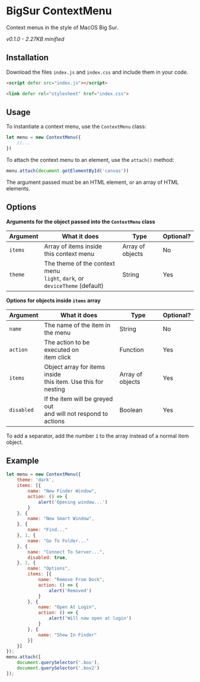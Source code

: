 # BigSur ContextMenu
Context menus in the style of MacOS Big Sur.

*v0.1.0 - 2.27KB minified*

## Installation
Download the files `index.js` and `index.css` and include them in your code.
```html
<script defer src="index.js"></script>
```
```html
<link defer rel="stylesheet" href="index.css">
```

## Usage
To instantiate a context menu, use the `ContextMenu` class:
```javascript
let menu = new ContextMenu({
    //...
})
```

To attach the context menu to an element, use the `attach()` method:
```javascript
menu.attach(document.getElementById('canvas'))
```
The argument passed must be an HTML element, or an array of HTML elements.

## Options
**Arguments for the object passed into the `ContextMenu` class**

| Argument | What it does                                                                 | Type              | Optional? |
|----------|------------------------------------------------------------------------------|-------------------|-----------|
| `items`  | Array of items inside <br>this context menu                                  | Array of objects  | No        |
| `theme`  | The theme of the context menu<br>`light`, `dark`, or `deviceTheme` (default) | String            | Yes       |


**Options for objects inside `items` array**

| Argument   | What it does                                                       | Type               | Optional? |
|------------|--------------------------------------------------------------------|--------------------|-----------|
| `name`     | The name of the item in the menu                                   | String             | No        |
| `action`   | The action to be executed on <br>item click                        | Function           | Yes       |
| `items`    | Object array for items inside <br>this item. Use this for nesting  | Array of objects   | Yes       |
| `disabled` | If the item will be greyed out <br>and will not respond to actions | Boolean            | Yes       |

To add a separator, add the number `1` to the array instead of a normal item object.

## Example
```javascript
let menu = new ContextMenu({
    theme: 'dark',
    items: [{
        name: "New Finder Window",
        action: () => {
            alert('Opening window...')
        }
    }, {
        name: "New Smart Window",
    }, {
        name: "Find..."
    }, 1, {
        name: "Go To Folder..."
    }, {
        name: "Connect To Server...",
        disabled: true,
    }, 1, {
        name: "Options",
        items: [{
            name: "Remove From Dock",
            action: () => {
                alert('Removed')
            }
        }, {
            name: "Open At Login",
            action: () => {
                alert('Will now open at login')
            }
        }, {
            name: "Show In Finder"
        }]
    }]
});
menu.attach([
    document.querySelector('.box'),
    document.querySelector('.box2')
]);
```
